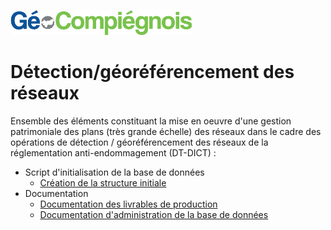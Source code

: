 ![GeoCompiegnois](doc/img/Logo_web-GeoCompiegnois.png)

# Détection/géoréférencement des réseaux

Ensemble des éléments constituant la mise en oeuvre d'une gestion patrimoniale des plans (très grande échelle) des réseaux dans le cadre des opérations de détection / géoréférencement des réseaux de la réglementation anti-endommagement (DT-DICT) :

- Script d'initialisation de la base de données
  * [Création  de la structure initiale](sql/init_bd_res_detec_10_squelette.sql)
- Documentation
  * [Documentation des livrables de production](doc/doc_prod_res_detec.md) 
  * [Documentation d'administration de la base de données](doc/doc_admin_res_detec.md)

